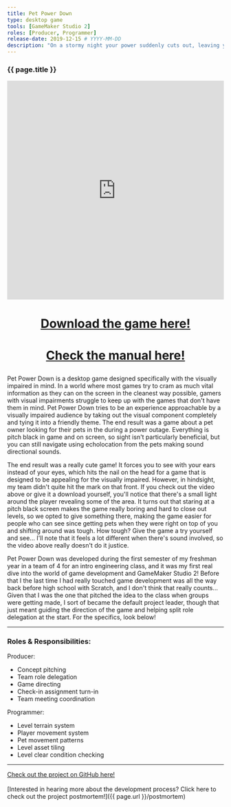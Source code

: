 ```yaml
---
title: Pet Power Down
type: desktop game
tools: [GameMaker Studio 2]
roles: [Producer, Programmer]
release-date: 2019-12-15 # YYYY-MM-DD
description: "On a stormy night your power suddenly cuts out, leaving you stranded and alone in the dark. You can't leave all your pets in the dark! Navigate through your home using echolocation in this maze game designed for the visual impaired."
---
```


### {{ page.title }}

<iframe width="100%" height="509" src="https://www.youtube.com/embed/QV19qDMiBSQ" title="YouTube video player" frameborder="0" allow="accelerometer; autoplay; clipboard-write; encrypted-media; gyroscope; picture-in-picture" allowfullscreen></iframe>   

<h1>
  <p style="text-align: center;">
      <a href="{{ page.url }}/pet-power-down-executables.zip" download>Download the game here!</a>
  </p>
</h1>
<h1>
  <p style="text-align: center;">
      <a href="{{ page.url }}/pet-power-down-manual.pdf" download>Check the manual here!</a>
  </p>
</h1>

Pet Power Down is a desktop game designed specifically with the visually impaired in mind. In a world where most games try to cram as much vital information as they can on the screen in the cleanest way possible, gamers with visual impairments struggle to keep up with the games that don't have them in mind. Pet Power Down tries to be an experience approachable by a visually impaired audience by taking out the visual component completely and tying it into a friendly theme. The end result was a game about a pet owner looking for their pets in the during a power outage. Everything is pitch black in game and on screen, so sight isn't particularly beneficial, but you can still navigate using echolocation from the pets making sound directional sounds.  

The end result was a really cute game! It forces you to see with your ears instead of your eyes, which hits the nail on the head for a game that is designed to be appealing for the visually impaired. However, in hindsight, my team didn't quite hit the mark on that front. If you check out the video above or give it a download yourself, you'll notice that there's a small light around the player revealing some of the area. It turns out that staring at a pitch black screen makes the game really boring and hard to close out levels, so we opted to give something there, making the game easier for people who can see since getting pets when they were right on top of you and shifting around was tough. How tough? Give the game a try yourself and see... I'll note that it feels a lot different when there's sound involved, so the video above really doesn't do it justice.  

Pet Power Down was developed during the first semester of my freshman year in a team of 4 for an intro engineering class, and it was my first real dive into the world of game development and GameMaker Studio 2! Before that I the last time I had really touched game development was all the way back before high school with Scratch, and I don't think that really counts... Given that I was the one that pitched the idea to the class when groups were getting made, I sort of became the default project leader, though that just meant guiding the direction of the game and helping split role delegation at the start. For the specifics, look below!

---

### Roles & Responsibilities:
Producer:
* Concept pitching
* Team role delegation
* Game directing
* Check-in assignment turn-in
* Team meeting coordination

Programmer:
* Level terrain system
* Player movement system
* Pet movement patterns
* Level asset tiling
* Level clear condition checking

---

[Check out the project on GitHub here!](https://github.com/rjmarzec/Pet-Power-Down)  
<br>
[Interested in hearing more about the development process? Click here to check out the project postmortem!]({{ page.url }}/postmortem)  

